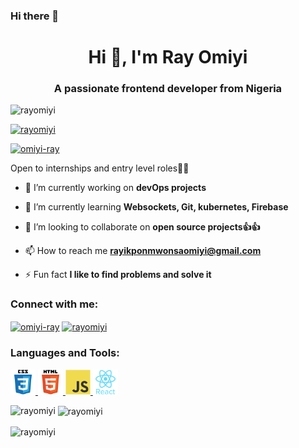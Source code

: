 ### Hi there 👋
<h1 align="center">Hi 👋, I'm Ray Omiyi</h1> 
<h3 align="center">A passionate frontend developer from Nigeria</h3>

<p align="left"> <img src="https://komarev.com/ghpvc/?username=rayomiyi&label=Profile%20views&color=0e75b6&style=flat" alt="rayomiyi" /> </p>

<p align="left"> <a href="https://github.com/ryo-ma/github-profile-trophy"><img src="https://github-profile-trophy.vercel.app/?username=rayomiyi" alt="rayomiyi" /></a> </p>

<p align="left"> <a href="https://twitter.com/omiyi_ray" target="blank"><img src="https://img.shields.io/twitter/follow/omiyi-ray?logo=twitter&style=for-the-badge" alt="omiyi-ray" /></a> </p>
Open to internships and entry level roles💼💼

- 🔭 I’m currently working on **devOps projects**
  
- 🌱 I’m currently learning **Websockets, Git, kubernetes, Firebase**

- 👯 I’m looking to collaborate on **open source projects👍👍**



- 📫 How to reach me **rayikponmwonsaomiyi@gmail.com**

- ⚡ Fun fact **I like to find problems and solve it**

<h3 align="left">Connect with me:</h3>
<p align="left">
<a href="https://twitter.com/omiyi_ray" target="blank"><img align="center" src="https://raw.githubusercontent.com/rahuldkjain/github-profile-readme-generator/master/src/images/icons/Social/twitter.svg" alt="omiyi-ray" height="30" width="40" /></a>
<a href="https://www.linkedin.com/in/ray-omiyi-b19b75244/" target="blank"><img align="center" src="https://raw.githubusercontent.com/rahuldkjain/github-profile-readme-generator/master/src/images/icons/Social/linked-in-alt.svg" alt="rayomiyi" height="30" width="40" /></a>
</p>

<h3 align="left">Languages and Tools:</h3>
<p align="left"> <a href="https://www.w3schools.com/css/" target="_blank" rel="noreferrer"> <img src="https://raw.githubusercontent.com/devicons/devicon/master/icons/css3/css3-original-wordmark.svg" alt="css3" width="40" height="40"/> </a> <a href="https://www.w3.org/html/" target="_blank" rel="noreferrer"> <img src="https://raw.githubusercontent.com/devicons/devicon/master/icons/html5/html5-original-wordmark.svg" alt="html5" width="40" height="40"/> </a> <a href="https://developer.mozilla.org/en-US/docs/Web/JavaScript" target="_blank" rel="noreferrer"> <img src="https://raw.githubusercontent.com/devicons/devicon/master/icons/javascript/javascript-original.svg" alt="javascript" width="40" height="40"/> </a> <a href="https://reactjs.org/" target="_blank" rel="noreferrer"> <img src="https://raw.githubusercontent.com/devicons/devicon/master/icons/react/react-original-wordmark.svg" alt="react" width="40" height="40"/> </a> </p>

<p><img align="left" src="https://github-readme-stats.vercel.app/api/top-langs?username=rayomiyi&show_icons=true&locale=en&layout=compact" alt="rayomiyi" /></p>

<p>&nbsp;<img align="center" src="https://github-readme-stats.vercel.app/api?username=rayomiyi&show_icons=true&locale=en" alt="rayomiyi" /></p>

<p><img align="center" src="https://github-readme-streak-stats.herokuapp.com/?user=rayomiyi&" alt="rayomiyi" /></p>

<!--
**RayOmiyi/RayOmiyi** is a ✨ _special_ ✨ repository because its `README.md` (this file) appears on your GitHub profile.

Here are some ideas to get you started:

- 🔭 I’m currently working on ...
- 🌱 I’m currently learning ...
- 👯 I’m looking to collaborate on ...
- 🤔 I’m looking for help with ...
- 💬 Ask me about ...
- 📫 How to reach me: ...
- 😄 Pronouns: ...
- ⚡ Fun fact: ... 
-->
